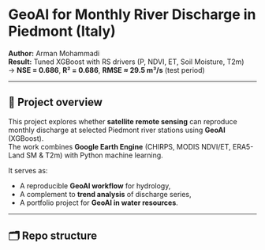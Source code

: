 # GeoAI for Monthly River Discharge in Piedmont (Italy)

**Author:** Arman Mohammadi  
**Result:** Tuned XGBoost with RS drivers (P, NDVI, ET, Soil Moisture, T2m)  
→ **NSE = 0.686**, **R² = 0.686**, **RMSE ≈ 29.5 m³/s** (test period)

---

## 📖 Project overview
This project explores whether **satellite remote sensing** can reproduce monthly discharge at selected Piedmont river stations using **GeoAI** (XGBoost).  
The work combines **Google Earth Engine** (CHIRPS, MODIS NDVI/ET, ERA5-Land SM & T2m) with Python machine learning.

It serves as:
- A reproducible **GeoAI workflow** for hydrology,
- A complement to **trend analysis** of discharge series,
- A portfolio project for **GeoAI in water resources**.

---

## 🗂 Repo structure
